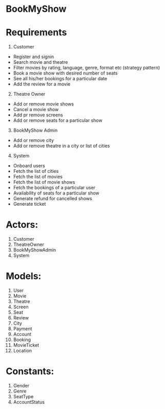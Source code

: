 # BookMyShow



# Requirements

1. Customer
  - Register and signin 
  - Search movie and theatre
  - Filter movies by rating, language, genre, format etc (strategy pattern)
  - Book a movie show with desired number of seats
  - See all his/her bookings for a particular date
  - Add the review for a movie
 
2. Theatre Owner
  - Add or remove movie shows
  - Cancel a movie show
  - Add pr remove screens
  - Add or remove seats for a particular show

3. BookMyShow Admin
  - Add or remove city
  - Add or remove theatre in a city or list of cities
  
4. System
  - Onboard users
  - Fetch the list of cities
  - Fetch the list of movies
  - Fetch the list of movie shows
  - Fetch the bookings of a particular user
  - Availability of seats for a particular show
  - Generate refund for cancelled shows
  - Generate ticket
  

# Actors:
1. Customer
2. TheatreOwner
3. BookMyShowAdmin
4. System

# Models:
1. User
2. Movie
3. Theatre
4. Screen
5. Seat
6. Review
7. City
8. Payment
9. Account
10. Booking
11. MovieTicket
12. Location

# Constants:
1. Gender
2. Genre
3. SeatType
4. AccountStatus
